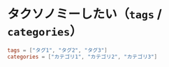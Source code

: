 # タクソノミーしたい（`tags` / `categories`）

```toml
tags = ["タグ1", "タグ2", "タグ3"]
categories = ["カテゴリ1", "カテゴリ2", "カテゴリ3"]
```

